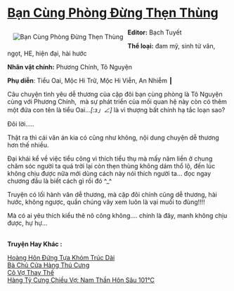 <a href="https://utruyen.com/truyen/ban-cung-phong-dung-then-thung/19205/" title="Bạn Cùng Phòng Đừng Thẹn Thùng"><h1>Bạn Cùng Phòng Đừng Thẹn Thùng</h1></a><div style="display:table"><img align="right" style="float: left; padding: 10px;" src="https://utruyen.com/images/story/200x260/ban-cung-phong-dung-then-thung.jpg" alt="Bạn Cùng Phòng Đừng Thẹn Thùng"><b>Editor:</b> Bạch Tuyết<p></p><b>Thể loại:</b> đam mỹ, sinh tử văn, ngọt, HE, hiện đại, hài hước<p></p><b>Nhân vật chính:</b> Phương Chính, Tô Nguyện<p></p><b>Phụ diễn</b>: Tiểu Oai, Mộc Hi Trữ, Mộc Hi Viễn, An Nhiễm ┃<p></p>Câu chuyện tình yêu dễ thương của cặp đôi bạn cùng phòng là Tô Nguyện cùng với Phương Chính,  mà sự phát triển của mối quan hệ này còn có thêm một đứa con tên là tiểu Oai..._[:з」∠]_ là vì thượng bất chính hạ tắc loạn sao?<p></p>Đôi lời.....<p></p>Thật ra thì cái văn án kia có cũng như không, nội dung chuyện dễ thương hơn thế nhiều.<p></p>Đại khái kể về việc tiểu công vì thích tiểu thụ mà mấy năm liền ở chung chăm sóc người ta quá trời lại còn thẹn thùng không dám thổ lộ, đến lúc không chịu được nữa mới dùng cách này nói thích người ta... đọc ngay chương đầu là biết cách gì rồi đó ^_^<p></p>Truyện có lối hành văn dễ thương, mà cặp đôi chính cũng dễ thương, hài hước, không ngược, quần chúng vây xem luôn là vại muối to đùng!!!!<p></p>Mà có ai yêu thích kiểu thê nô công không.... chính là đây, manh không chịu được, hự hự...</div><p><br><b>Truyện Hay Khác :</b></p><a href="https://utruyen.com/truyen/hoang-hon-dung-tua-khom-truc-dai/18742/" alt="Hoàng Hôn Đứng Tựa Khóm Trúc Dài">Hoàng Hôn Đứng Tựa Khóm Trúc Dài</a><br/><a href="https://github.com/quanluxury/ngontinhhot/tree/master/truyenhay/19118/" alt="Bà Chủ Cửa Hàng Thú Cưng">Bà Chủ Cửa Hàng Thú Cưng</a><br/><a href="https://github.com/quanluxury/ngontinhhot/tree/master/truyenhay/19243/" alt="Cô Vợ Thay Thế">Cô Vợ Thay Thế</a><br/><a href="https://github.com/quanluxury/ngontinhhot/tree/master/truyenhay/17398/" alt="Hàng Tỷ Cưng Chiều Vợ: Nam Thần Hôn Sâu 101℃">Hàng Tỷ Cưng Chiều Vợ: Nam Thần Hôn Sâu 101℃</a><br/>